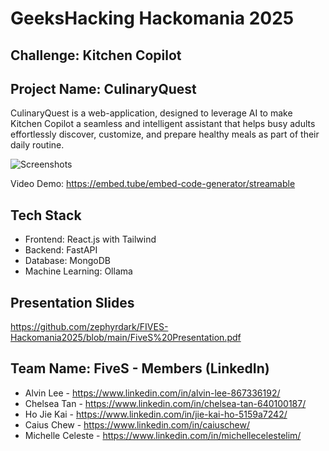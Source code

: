 # GeeksHacking Hackomania 2025

## Challenge: Kitchen Copilot

## Project Name: CulinaryQuest

CulinaryQuest is a web-application, designed to leverage AI to make Kitchen Copilot a seamless and intelligent assistant that helps busy adults effortlessly discover, customize, and prepare healthy meals as part of their daily routine.


![Screenshots](https://i.ibb.co/gbWB0pV5/screens.png)

Video Demo: https://embed.tube/embed-code-generator/streamable


## Tech Stack

- Frontend: React.js with Tailwind
- Backend: FastAPI
- Database: MongoDB
- Machine Learning: Ollama

## Presentation Slides

https://github.com/zephyrdark/FIVES-Hackomania2025/blob/main/FiveS%20Presentation.pdf

## Team Name: FiveS - Members (LinkedIn)
- Alvin Lee - https://www.linkedin.com/in/alvin-lee-867336192/
- Chelsea Tan - https://www.linkedin.com/in/chelsea-tan-640100187/
- Ho Jie Kai - https://www.linkedin.com/in/jie-kai-ho-5159a7242/
- Caius Chew - https://www.linkedin.com/in/caiuschew/
- Michelle Celeste - https://www.linkedin.com/in/michellecelestelim/